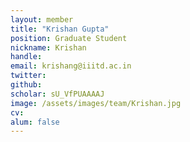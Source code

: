 ```yaml
---
layout: member
title: "Krishan Gupta"
position: Graduate Student
nickname: Krishan
handle:
email: krishang@iiitd.ac.in
twitter:
github: 
scholar: sU_VfPUAAAAJ
image: /assets/images/team/Krishan.jpg
cv:
alum: false
---
```

